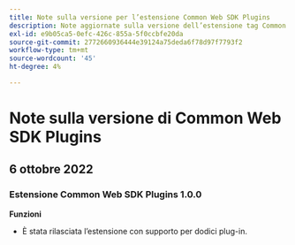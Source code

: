 ```yaml
---
title: Note sulla versione per l’estensione Common Web SDK Plugins
description: Note aggiornate sulla versione dell’estensione tag Common Web SDK Plugins in Adobe Experience Platform.
exl-id: e9b05ca5-0efc-426c-855a-5f0ccbfe20da
source-git-commit: 2772660936444e39124a75deda6f78d97f7793f2
workflow-type: tm+mt
source-wordcount: '45'
ht-degree: 4%

---
```


# Note sulla versione di Common Web SDK Plugins

## 6 ottobre 2022

### Estensione Common Web SDK Plugins 1.0.0

**Funzioni**

* È stata rilasciata l’estensione con supporto per dodici plug-in.
